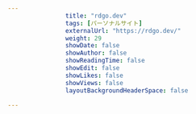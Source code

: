 ---
                title: "rdgo.dev"
                tags: [パーソナルサイト]
                externalUrl: "https://rdgo.dev/"
                weight: 29
                showDate: false
                showAuthor: false
                showReadingTime: false
                showEdit: false
                showLikes: false
                showViews: false
                layoutBackgroundHeaderSpace: false
                ---

